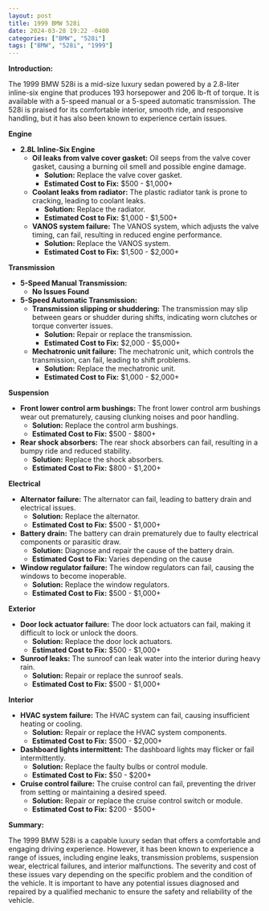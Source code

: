 ```yaml
---
layout: post
title: 1999 BMW 528i
date: 2024-03-28 19:22 -0400
categories: ["BMW", "528i"]
tags: ["BMW", "528i", "1999"]
---
```

**Introduction:**

The 1999 BMW 528i is a mid-size luxury sedan powered by a 2.8-liter inline-six engine that produces 193 horsepower and 206 lb-ft of torque. It is available with a 5-speed manual or a 5-speed automatic transmission. The 528i is praised for its comfortable interior, smooth ride, and responsive handling, but it has also been known to experience certain issues.

**Engine**

* **2.8L Inline-Six Engine**
    * **Oil leaks from valve cover gasket:** Oil seeps from the valve cover gasket, causing a burning oil smell and possible engine damage.
        * **Solution:** Replace the valve cover gasket.
        * **Estimated Cost to Fix:** $500 - $1,000+
    * **Coolant leaks from radiator:** The plastic radiator tank is prone to cracking, leading to coolant leaks.
        * **Solution:** Replace the radiator.
        * **Estimated Cost to Fix:** $1,000 - $1,500+
    * **VANOS system failure:** The VANOS system, which adjusts the valve timing, can fail, resulting in reduced engine performance.
        * **Solution:** Replace the VANOS system.
        * **Estimated Cost to Fix:** $1,500 - $2,000+

**Transmission**

* **5-Speed Manual Transmission:**
    * **No Issues Found**
* **5-Speed Automatic Transmission:**
    * **Transmission slipping or shuddering:** The transmission may slip between gears or shudder during shifts, indicating worn clutches or torque converter issues.
        * **Solution:** Repair or replace the transmission.
        * **Estimated Cost to Fix:** $2,000 - $5,000+
    * **Mechatronic unit failure:** The mechatronic unit, which controls the transmission, can fail, leading to shift problems.
        * **Solution:** Replace the mechatronic unit.
        * **Estimated Cost to Fix:** $1,000 - $2,000+

**Suspension**

* **Front lower control arm bushings:** The front lower control arm bushings wear out prematurely, causing clunking noises and poor handling.
    * **Solution:** Replace the control arm bushings.
    * **Estimated Cost to Fix:** $500 - $800+
* **Rear shock absorbers:** The rear shock absorbers can fail, resulting in a bumpy ride and reduced stability.
    * **Solution:** Replace the shock absorbers.
    * **Estimated Cost to Fix:** $800 - $1,200+

**Electrical**

* **Alternator failure:** The alternator can fail, leading to battery drain and electrical issues.
    * **Solution:** Replace the alternator.
    * **Estimated Cost to Fix:** $500 - $1,000+
* **Battery drain:** The battery can drain prematurely due to faulty electrical components or parasitic draw.
    * **Solution:** Diagnose and repair the cause of the battery drain.
    * **Estimated Cost to Fix:** Varies depending on the cause
* **Window regulator failure:** The window regulators can fail, causing the windows to become inoperable.
    * **Solution:** Replace the window regulators.
    * **Estimated Cost to Fix:** $500 - $1,000+

**Exterior**

* **Door lock actuator failure:** The door lock actuators can fail, making it difficult to lock or unlock the doors.
    * **Solution:** Replace the door lock actuators.
    * **Estimated Cost to Fix:** $500 - $1,000+
* **Sunroof leaks:** The sunroof can leak water into the interior during heavy rain.
    * **Solution:** Repair or replace the sunroof seals.
    * **Estimated Cost to Fix:** $500 - $1,000+

**Interior**

* **HVAC system failure:** The HVAC system can fail, causing insufficient heating or cooling.
    * **Solution:** Repair or replace the HVAC system components.
    * **Estimated Cost to Fix:** $500 - $2,000+
* **Dashboard lights intermittent:** The dashboard lights may flicker or fail intermittently.
    * **Solution:** Replace the faulty bulbs or control module.
    * **Estimated Cost to Fix:** $50 - $200+
* **Cruise control failure:** The cruise control can fail, preventing the driver from setting or maintaining a desired speed.
    * **Solution:** Repair or replace the cruise control switch or module.
    * **Estimated Cost to Fix:** $200 - $500+

**Summary:**

The 1999 BMW 528i is a capable luxury sedan that offers a comfortable and engaging driving experience. However, it has been known to experience a range of issues, including engine leaks, transmission problems, suspension wear, electrical failures, and interior malfunctions. The severity and cost of these issues vary depending on the specific problem and the condition of the vehicle. It is important to have any potential issues diagnosed and repaired by a qualified mechanic to ensure the safety and reliability of the vehicle.
